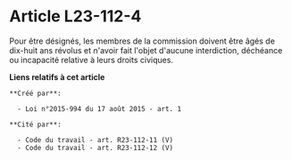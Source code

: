 # Article L23-112-4

Pour être désignés, les membres de la commission doivent être âgés de dix-huit ans révolus et n'avoir fait l'objet d'aucune
interdiction, déchéance ou incapacité relative à leurs droits civiques.

**Liens relatifs à cet article**

	**Créé par**:

	  - Loi n°2015-994 du 17 août 2015 - art. 1

	**Cité par**:

	  - Code du travail - art. R23-112-11 (V)
	  - Code du travail - art. R23-112-12 (V)
